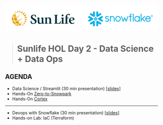 ![sunlife-snowflake](https://github.com/sfc-gh-mwies/sunlife-hol/blob/main/img/sunlife-snowflake.png?raw=true)
> # Sunlife HOL Day 2 - Data Science + Data Ops

## AGENDA

* Data Science / Streamlit (30 min presentation) [[slides]](https://github.com/sfc-gh-mwies/sunlife-hol/blob/main/Day2/Slides/)
* Hands-On [Zero-to-Snowpark](https://github.com/sfc-gh-mwies/sunlife-hol/tree/main/Day1/01%20-%20zero-to-snowflake) 
* Hands-On [Cortex](https://github.com/sfc-gh-mwies/sunlife-hol/tree/main/Day1/01%20-%20zero-to-snowflake)

----

* Devops with Snowflake (30 min presentation) [[slides]](https://github.com/sfc-gh-mwies/sunlife-hol/blob/main/Day2/Slides/)
* Hands-on Lab: IaC (Terraform)
